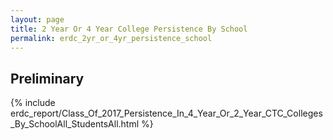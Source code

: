```yaml
---
layout: page
title: 2 Year Or 4 Year College Persistence By School
permalink: erdc_2yr_or_4yr_persistence_school
---
```


## Preliminary

{% include erdc_report/Class_Of_2017_Persistence_In_4_Year_Or_2_Year_CTC_Colleges_By_SchoolAll_StudentsAll.html %}


